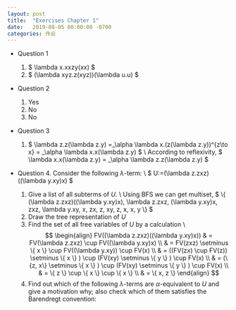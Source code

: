 ```yaml
---
layout: post
title:  "Exercises Chapter 1"
date:   2019-08-05 00:00:00 -0700
categories: 作业
---
```


- Question 1
    1. $ \lambda x.xxzy(xx) $
    2. $ (\lambda xyz.z(xyz))(\lambda u.u) $

- Question 2
    1. Yes
    2. No
    3. No

- Question 3
    1. $ \lambda z.z(\lambda z.y) =_\alpha \lambda x.(z(\lambda z.y))^{z\to x} = _\alpha \lambda x.x(\lambda z.y) $ \\
    According to reflexivity, $ \lambda x.x(\lambda z.y) = _\alpha \lambda z.z(\lambda z.y) $

- Question 4. Consider the following $\lambda \text{-term}$: \\
$ U:=(\lambda z.zxz)((\lambda y.xy)x) $
    1. Give a list of all subterms of $U$. \\
    Using BFS we can get multiset, $ \\{ (\lambda z.zxz)((\lambda y.xy)x), \lambda z.zxz, (\lambda y.xy)x, zxz, \lambda y.xy, x, zx, z, xy, z, x, x, y \\} $
    2. Draw the tree representation of $U$
    3. Find the set of all free variables of $U$ by a calculation \\
    $$
    \begin{align}
    FV((\lambda z.zxz)((\lambda y.xy)x)) & = FV(\lambda z.zxz) \cup FV((\lambda y.xy)x) \\
     & = FV(zxz) \setminus \{ x \} \cup FV((\lambda y.xy)) \cup FV(x) \\
     & = ((FV(zx) \cup FV(z)) \setminus \{ x \} ) \cup (FV(xy) \setminus \{ y \} ) \cup FV(x) \\
     & = (\{z, x\} \setminus \{ x \} ) \cup (FV(xy) \setminus \{ y \} ) \cup FV(x) \\
     & = \{ z \} \cup \{ x \} \cup \{ x \} \\
     & = \{ x, z \}
    \end{align}
    $$
    4. Find out which of the following $\lambda \text{-term}$s are $\alpha \text{-equivalent}$ to $U$ and give a motivation why; also check which of them satisfies the Barendregt convention:
